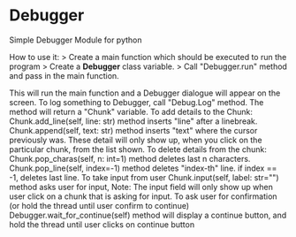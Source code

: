 # Debugger
Simple Debugger Module for python

How to use it:
	> Create a main function which should be executed to run the program
	> Create a **Debugger** class variable.
	> Call "Debugger.run" method and pass in the main function.

This will run the main function and a Debugger dialogue will appear on the screen.
To log something to Debugger, call "Debug.Log" method. The method will return a "Chunk" variable.
To add details to the Chunk:
    Chunk.add_line(self, line: str)  method inserts "line" after a linebreak.
    Chunk.append(self, text: str)    method inserts "text" where the cursor previously was.
These detail will only show up, when you click on the particular chunk, from the list shown.
To delete details from the chunk:
    Chunk.pop_charas(self, n: int=1) method deletes last n characters.
    Chunk.pop_line(self, index=-1)   method deletes "index-th" line. if index == -1, deletes last line.
To take input from user
    Chunk.input(self, label: str="") method asks user for input,
    Note: The input field will only show up when user click on a chunk that is asking for input.
To ask user for confirmation (or hold the thread until user confirm to continue)
    Debugger.wait_for_continue(self) method will display a continue button, and hold the thread until user clicks on continue button
